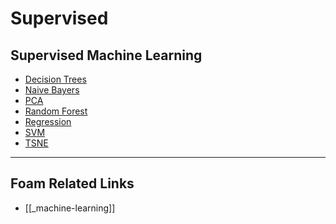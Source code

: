 # Supervised

## Supervised Machine Learning

- [Decision Trees]()
- [Naive Bayers]()
- [PCA]()
- [Random Forest]()
- [Regression]()
- [SVM]()
- [TSNE]()

---

## Foam Related Links

- [[_machine-learning]]
